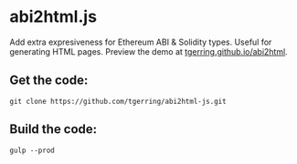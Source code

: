 # abi2html.js

Add extra expresiveness for Ethereum ABI & Solidity types. Useful for generating HTML pages. Preview the demo at [tgerring.github.io/abi2html](https://tgerring.github.io/abi2html/).

## Get the code:

```
git clone https://github.com/tgerring/abi2html-js.git
```

## Build the code:

```
gulp --prod
```

